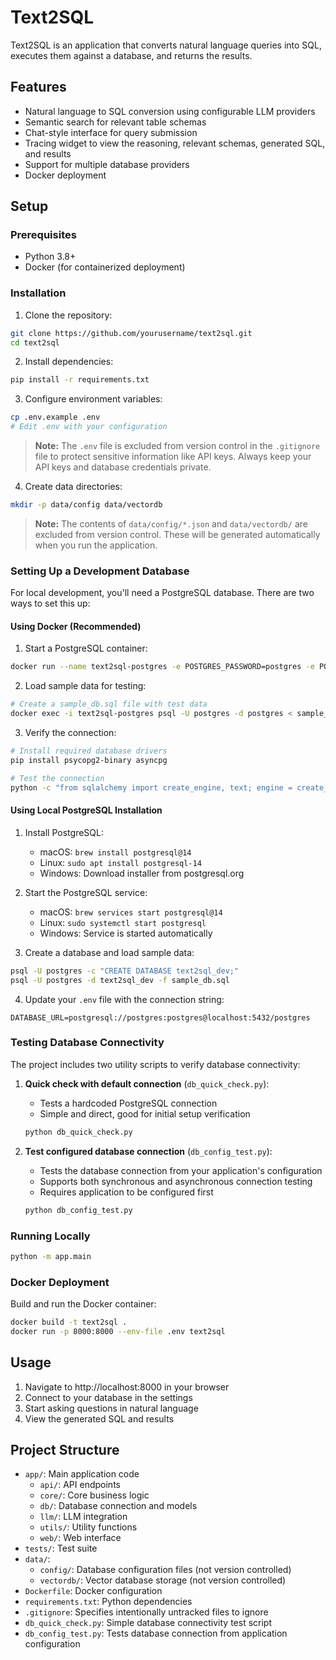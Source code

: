 # Text2SQL

Text2SQL is an application that converts natural language queries into SQL, executes them against a database, and returns the results.

## Features

- Natural language to SQL conversion using configurable LLM providers
- Semantic search for relevant table schemas
- Chat-style interface for query submission
- Tracing widget to view the reasoning, relevant schemas, generated SQL, and results
- Support for multiple database providers
- Docker deployment

## Setup

### Prerequisites

- Python 3.8+
- Docker (for containerized deployment)

### Installation

1. Clone the repository:
```bash
git clone https://github.com/yourusername/text2sql.git
cd text2sql
```

2. Install dependencies:
```bash
pip install -r requirements.txt
```

3. Configure environment variables:
```bash
cp .env.example .env
# Edit .env with your configuration
```

> **Note:** The `.env` file is excluded from version control in the `.gitignore` file to protect sensitive information like API keys. Always keep your API keys and database credentials private.

4. Create data directories:
```bash
mkdir -p data/config data/vectordb
```

> **Note:** The contents of `data/config/*.json` and `data/vectordb/` are excluded from version control. These will be generated automatically when you run the application.

### Setting Up a Development Database

For local development, you'll need a PostgreSQL database. There are two ways to set this up:

#### Using Docker (Recommended)

1. Start a PostgreSQL container:
```bash
docker run --name text2sql-postgres -e POSTGRES_PASSWORD=postgres -e POSTGRES_USER=postgres -e POSTGRES_DB=postgres -p 5432:5432 -d postgres:14
```

2. Load sample data for testing:
```bash
# Create a sample_db.sql file with test data
docker exec -i text2sql-postgres psql -U postgres -d postgres < sample_db.sql
```

3. Verify the connection:
```bash
# Install required database drivers
pip install psycopg2-binary asyncpg

# Test the connection
python -c "from sqlalchemy import create_engine, text; engine = create_engine('postgresql://postgres:postgres@localhost:5432/postgres'); with engine.connect() as conn: print('Connection successful!')"
```

#### Using Local PostgreSQL Installation

1. Install PostgreSQL:
   - macOS: `brew install postgresql@14`
   - Linux: `sudo apt install postgresql-14`
   - Windows: Download installer from postgresql.org

2. Start the PostgreSQL service:
   - macOS: `brew services start postgresql@14`
   - Linux: `sudo systemctl start postgresql`
   - Windows: Service is started automatically

3. Create a database and load sample data:
```bash
psql -U postgres -c "CREATE DATABASE text2sql_dev;"
psql -U postgres -d text2sql_dev -f sample_db.sql
```

4. Update your `.env` file with the connection string:
```
DATABASE_URL=postgresql://postgres:postgres@localhost:5432/postgres
```

### Testing Database Connectivity

The project includes two utility scripts to verify database connectivity:

1. **Quick check with default connection** (`db_quick_check.py`):
   - Tests a hardcoded PostgreSQL connection
   - Simple and direct, good for initial setup verification
   ```bash
   python db_quick_check.py
   ```

2. **Test configured database connection** (`db_config_test.py`):
   - Tests the database connection from your application's configuration
   - Supports both synchronous and asynchronous connection testing
   - Requires application to be configured first
   ```bash
   python db_config_test.py
   ```

### Running Locally

```bash
python -m app.main
```

### Docker Deployment

Build and run the Docker container:

```bash
docker build -t text2sql .
docker run -p 8000:8000 --env-file .env text2sql
```

## Usage

1. Navigate to http://localhost:8000 in your browser
2. Connect to your database in the settings
3. Start asking questions in natural language
4. View the generated SQL and results

## Project Structure

- `app/`: Main application code
  - `api/`: API endpoints
  - `core/`: Core business logic
  - `db/`: Database connection and models
  - `llm/`: LLM integration
  - `utils/`: Utility functions
  - `web/`: Web interface
- `tests/`: Test suite
- `data/`: 
  - `config/`: Database configuration files (not version controlled)
  - `vectordb/`: Vector database storage (not version controlled)
- `Dockerfile`: Docker configuration
- `requirements.txt`: Python dependencies
- `.gitignore`: Specifies intentionally untracked files to ignore
- `db_quick_check.py`: Simple database connectivity test script
- `db_config_test.py`: Tests database connection from application configuration